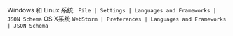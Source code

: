  Windows 和 Linux 系统
` File | Settings | Languages and Frameworks | JSON Schema`
 OS X系统
` WebStorm | Preferences | Languages and Frameworks | JSON Schema `